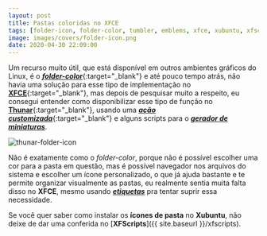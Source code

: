 ```yaml
---
layout: post
title: Pastas coloridas no XFCE
tags: [folder-icon, folder-color, tumbler, emblems, xfce, xubuntu, xfscripts]
image: images/covers/folder-icon.png
date: 2020-04-30 22:09:00
---
```


Um recurso muito útil, que está disponível em outros ambientes gráficos do Linux, é o [_**folder-color**_](https://foldercolor.tuxfamily.org/){:target="_blank"} e até pouco tempo atrás, não havia uma solução para esse tipo de implementação no [**XFCE**](https://xfce.org/){:target="_blank"}, mas depois de pesquisar muito a respeito, eu consegui entender como disponibilizar esse tipo de função no [**Thunar**](https://en.wikipedia.org/wiki/Thunar){:target="_blank"}, usando uma [_**ação customizada**_](https://docs.xfce.org/xfce/thunar/custom-actions){:target="_blank"} e alguns scripts para o [_**gerador de miniaturas**_](https://docs.xfce.org/xfce/thunar/tumbler).

![thunar-folder-icon](https://xfscripts.rauldipeas.tk/images/thunar-folder-icon.png)

Não é exatamente como o _folder-color_, porque não é possível escolher uma cor para a pasta em questão, mas é possível navegador nos arquivos do sistema e escolher um ícone personalizado, o que já ajuda bastante e te permite organizar visualmente as pastas, eu realmente sentia muita falta disso no **XFCE**, mesmo usando [_**etiquetas**_](https://docs.xfce.org/xfce/thunar/working-with-files-and-folders#emblems) pra tentar suprir essa necessidade.

Se você quer saber como instalar os **ícones de pasta** no **Xubuntu**, não deixe de dar uma conferida no [**XFScripts**]({{ site.baseurl }}/xfscripts).